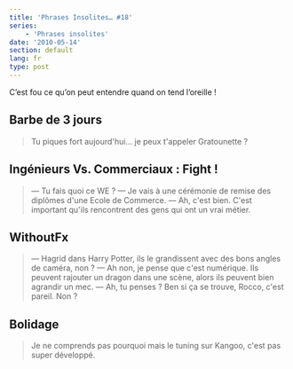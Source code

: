 ```yaml
---
title: 'Phrases Insolites… #18'
series:
    - 'Phrases insolites'
date: '2010-05-14'
section: default
lang: fr
type: post
---
```


C’est fou ce qu’on peut entendre quand on tend l’oreille&nbsp;!

<!-- more -->

## Barbe de 3 jours

> Tu piques fort aujourd'hui… je peux t'appeler Gratounette&nbsp;?

## Ingénieurs Vs. Commerciaux&nbsp;: Fight&nbsp;!

> — Tu fais quoi ce WE&nbsp;?
> — Je vais à une cérémonie de remise des diplômes d'une Ecole de Commerce.
> — Ah, c'est bien. C'est important qu'ils rencontrent des gens qui ont un vrai métier.

## WithoutFx

> — Hagrid dans Harry Potter, ils le grandissent avec des bons angles de caméra, non&nbsp;?
> — Ah non, je pense que c'est numérique. Ils peuvent rajouter un dragon dans une scène, alors ils peuvent bien agrandir un mec.
> — Ah, tu penses&nbsp;? Ben si ça se trouve, Rocco, c'est pareil. Non&nbsp;?

## Bolidage

> Je ne comprends pas pourquoi mais le tuning sur Kangoo, c'est pas super développé.

